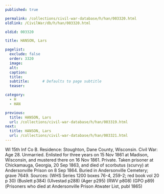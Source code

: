 ```yaml
---
published: true

permalink: /collections/civil-war-database/h/han/003320.html
oldlink: /CivilWar/db/h/han/003320.html

oldid: 003320

title: HANSON, Lars

pagelist:
  exclude: false
  order: 3320
  image: 
  alt:
  caption:
  title:
  subtitle:      # Defaults to page subtitle
  teaser:

category: 
  - H 
  - HAN

previous:
  title: HANSON, Lars
  url: /collections/civil-war-database/h/han/003319.html  
next:
  title: HANSON, Lars
  url: /collections/civil-war-database/h/han/003321.html   
---
```

WI 15th Inf Co B. Residence: Stoughton, Dane County, Wisconsin. Civil War: Age 28. Unmarried. Enlisted for three years on 15 Nov 1861 at Madison, Wisconsin, and mustered there on 16 Nov 1861. Private. Taken prisoner at Chickamauga, Georgia, 20 Sep 1863, and died of scorbutus (scurvy) at Andersonville Prison on 8 Sep 1864. Buried in Andersonville Cemetery; grave 7649. Sources: (WHS Series 1200 boxes 76-4, 259-2; red book vol 20 p 30) (Buslett p384) (Ulvestad p288) (Ager p295) (RWV p808) (GPO p89) (&#147;Prisoners who died at Andersonville Prison&#148; Atwater List, publ 1865)